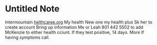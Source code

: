 # Untitled Note

Intermountain [helthcaree.org](http://helthcaree.org)
My health
New one my health plus
Sk her to create account
Bring up information
Me or Leah 801 442 5502 to add McKenzie to either health cciunt.
If they test positive, 14 days. More
If having symptoms call.
